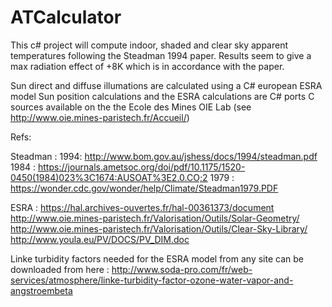 # ATCalculator
This c# project will compute indoor, shaded and clear sky apparent temperatures following the Steadman 1994 paper. 
Results seem to give a max radiation effect of +8K which is in accordance with the paper.

Sun direct and diffuse illumations are calculated using a C# european ESRA model
Sun position calculations and the ESRA calculations are C# ports C sources available on the  the Ecole des Mines OIE Lab (see http://www.oie.mines-paristech.fr/Accueil/)

Refs:

Steadman : 
1994: http://www.bom.gov.au/jshess/docs/1994/steadman.pdf
1984 : https://journals.ametsoc.org/doi/pdf/10.1175/1520-0450(1984)023%3C1674:AUSOAT%3E2.0.CO;2
1979 : https://wonder.cdc.gov/wonder/help/Climate/Steadman1979.PDF

ESRA : 
https://hal.archives-ouvertes.fr/hal-00361373/document
http://www.oie.mines-paristech.fr/Valorisation/Outils/Solar-Geometry/
http://www.oie.mines-paristech.fr/Valorisation/Outils/Clear-Sky-Library/
http://www.youla.eu/PV/DOCS/PV_DIM.doc

Linke turbidity factors needed for the ESRA model from any site can be downloaded from here :
http://www.soda-pro.com/fr/web-services/atmosphere/linke-turbidity-factor-ozone-water-vapor-and-angstroembeta

